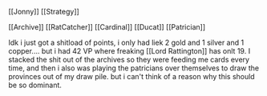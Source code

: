 [[Jonny]]
[[Strategy]]

[[Archive]]
[[RatCatcher]]
[[Cardinal]]
[[Ducat]]
[[Patrician]]

Idk i just got a shitload of points, i only had liek 2 gold and 1 silver and 1 copper.... but i had 42 VP where freaking [[Lord Rattington]] has onlt 19. I stacked the shit out of the archives so they were feeding me cards every time, and then i also was playing the patricians over themselves to draw the provinces out of my draw pile. but i can't think of a reason why this should be so dominant.